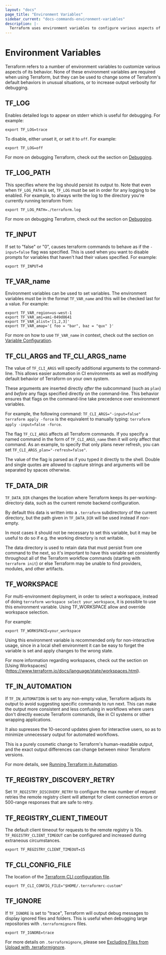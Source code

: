 ```yaml
---
layout: "docs"
page_title: "Environment Variables"
sidebar_current: "docs-commands-environment-variables"
description: |-
  Terraform uses environment variables to configure various aspects of its behavior.
---
```


# Environment Variables

Terraform refers to a number of environment variables to customize various
aspects of its behavior. None of these environment variables are required
when using Terraform, but they can be used to change some of Terraform's
default behaviors in unusual situations, or to increase output verbosity
for debugging.

## TF_LOG

Enables detailed logs to appear on stderr which is useful for debugging. For example:

```shell
export TF_LOG=trace
```

To disable, either unset it, or set it to `off`. For example:

```shell
export TF_LOG=off
```

For more on debugging Terraform, check out the section on [Debugging](/docs/internals/debugging.html).

## TF_LOG_PATH

This specifies where the log should persist its output to. Note that even when `TF_LOG_PATH` is set, `TF_LOG` must be set in order for any logging to be enabled. For example, to always write the log to the directory you're currently running terraform from:

```shell
export TF_LOG_PATH=./terraform.log
```

For more on debugging Terraform, check out the section on [Debugging](/docs/internals/debugging.html).

## TF_INPUT

If set to "false" or "0", causes terraform commands to behave as if the `-input=false` flag was specified. This is used when you want to disable prompts for variables that haven't had their values specified. For example:

```shell
export TF_INPUT=0
```

## TF_VAR_name

Environment variables can be used to set variables. The environment variables must be in the format `TF_VAR_name` and this will be checked last for a value. For example:

```shell
export TF_VAR_region=us-west-1
export TF_VAR_ami=ami-049d8641
export TF_VAR_alist='[1,2,3]'
export TF_VAR_amap='{ foo = "bar", baz = "qux" }'
```

For more on how to use `TF_VAR_name` in context, check out the section on [Variable Configuration](/docs/language/values/variables.html).

## TF_CLI_ARGS and TF_CLI_ARGS_name

The value of `TF_CLI_ARGS` will specify additional arguments to the
command-line. This allows easier automation in CI environments as well as
modifying default behavior of Terraform on your own system.

These arguments are inserted directly _after_ the subcommand
(such as `plan`) and _before_ any flags specified directly on the command-line.
This behavior ensures that flags on the command-line take precedence over
environment variables.

For example, the following command: `TF_CLI_ARGS="-input=false" terraform apply -force`
is the equivalent to manually typing: `terraform apply -input=false -force`.

The flag `TF_CLI_ARGS` affects all Terraform commands. If you specify a
named command in the form of `TF_CLI_ARGS_name` then it will only affect
that command. As an example, to specify that only plans never refresh,
you can set `TF_CLI_ARGS_plan="-refresh=false"`.

The value of the flag is parsed as if you typed it directly to the shell.
Double and single quotes are allowed to capture strings and arguments will
be separated by spaces otherwise.

## TF_DATA_DIR

`TF_DATA_DIR` changes the location where Terraform keeps its
per-working-directory data, such as the current remote backend configuration.

By default this data is written into a `.terraform` subdirectory of the
current directory, but the path given in `TF_DATA_DIR` will be used instead
if non-empty.

In most cases it should not be necessary to set this variable, but it may
be useful to do so if e.g. the working directory is not writable.

The data directory is used to retain data that must persist from one command
to the next, so it's important to have this variable set consistently throughout
all of the Terraform workflow commands (starting with `terraform init`) or else
Terraform may be unable to find providers, modules, and other artifacts.

## TF_WORKSPACE

For multi-environment deployment, in order to select a workspace, instead of doing `terraform workspace select your_workspace`, it is possible to use this environment variable. Using TF_WORKSPACE allow and override workspace selection.

For example:

```shell
export TF_WORKSPACE=your_workspace
```

Using this environment variable is recommended only for non-interactive usage, since in a local shell environment it can be easy to forget the variable is set and apply changes to the wrong state.

For more information regarding workspaces, check out the section on [Using Workspaces]
(https://www.terraform.io/docs/language/state/workspaces.html).

## TF_IN_AUTOMATION

If `TF_IN_AUTOMATION` is set to any non-empty value, Terraform adjusts its
output to avoid suggesting specific commands to run next. This can make the
output more consistent and less confusing in workflows where users don't
directly execute Terraform commands, like in CI systems or other wrapping
applications.

It also supresses the 10-second updates given for interactive users, so as to
minimize unnecessary output for automated workflows.

This is a purely cosmetic change to Terraform's human-readable output, and the
exact output differences can change between minor Terraform versions.

For more details, see [Running Terraform in Automation](https://learn.hashicorp.com/tutorials/terraform/automate-terraform?in=terraform/automation&utm_source=WEBSITE&utm_medium=WEB_IO&utm_offer=ARTICLE_PAGE&utm_content=DOCS).

## TF_REGISTRY_DISCOVERY_RETRY

Set `TF_REGISTRY_DISCOVERY_RETRY` to configure the max number of request retries
the remote registry client will attempt for client connection errors or
500-range responses that are safe to retry.

## TF_REGISTRY_CLIENT_TIMEOUT

The default client timeout for requests to the remote registry is 10s. `TF_REGISTRY_CLIENT_TIMEOUT` can be configured and increased during extraneous circumstances.

```shell
export TF_REGISTRY_CLIENT_TIMEOUT=15
```

## TF_CLI_CONFIG_FILE

The location of the [Terraform CLI configuration file](/docs/cli/config/config-file.html).

```shell
export TF_CLI_CONFIG_FILE="$HOME/.terraformrc-custom"
```

## TF_IGNORE

If `TF_IGNORE` is set to "trace", Terraform will output debug messages to display ignored files and folders. This is useful when debugging large repositories with `.terraformignore` files.

```shell
export TF_IGNORE=trace
```

For more details on `.terraformignore`, please see [Excluding Files from Upload with .terraformignore](/docs/language/settings/backends/remote.html#excluding-files-from-upload-with-terraformignore).
